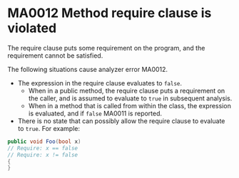 # MA0012 Method require clause is violated

The require clause puts some requirement on the program, and the requirement cannot be satisfied.

The following situations cause analyzer error MA0012.

+ The expression in the require clause evaluates to `false`.
  * When in a public method, the require clause puts a requirement on the caller, and is assumed to evaluate to `true` in subsequent analysis.
  * When in a method that is called from within the class, the expression is evaluated, and if `false` MA0011 is reported. 
+ There is no state that can possibly allow the require clause to evaluate to `true`. For example:

````csharp
public void Foo(bool x)
// Require: x == false
// Require: x != false
{
}
````

